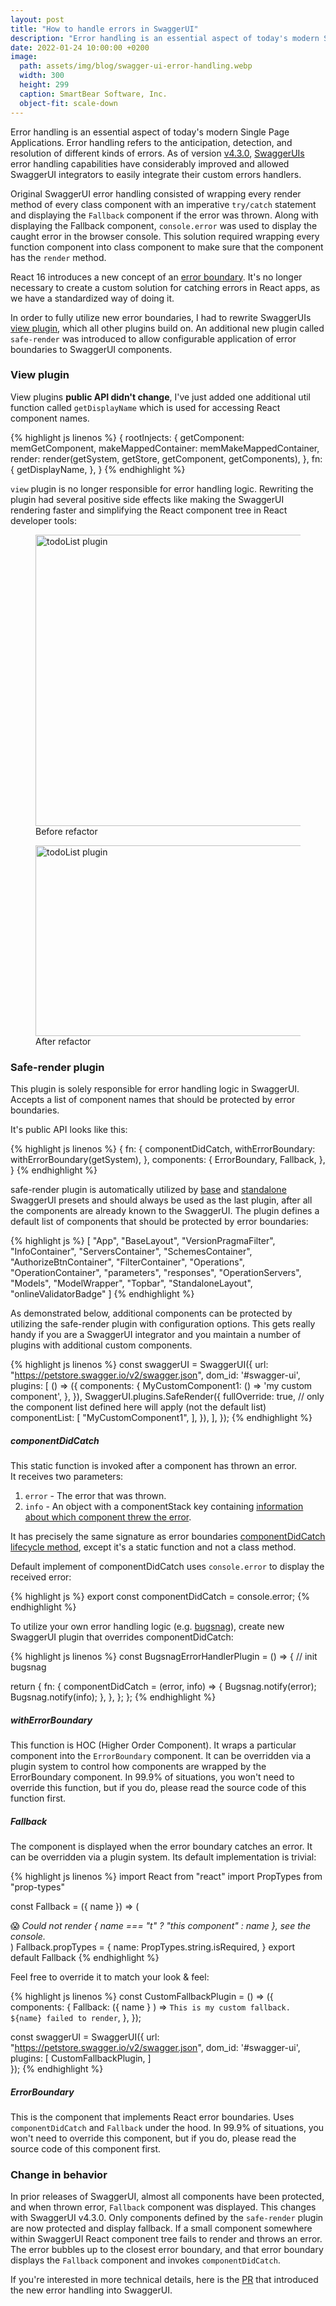 ```yaml
---
layout: post
title: "How to handle errors in SwaggerUI"
description: "Error handling is an essential aspect of today's modern Single Page Applications. Error handling refers to the anticipation, detection, and resolution of different kinds of errors. As of version v4.3.0, SwaggerUIs error handling capabilities have considerably improved and allowed SwaggerUI integrators to easily integrate their custom errors handlers."
date: 2022-01-24 10:00:00 +0200
image:
  path: assets/img/blog/swagger-ui-error-handling.webp
  width: 300
  height: 299
  caption: SmartBear Software, Inc.
  object-fit: scale-down
---
```


<p class="lead">
  Error handling is an essential aspect of today's modern Single Page Applications.
  Error handling refers to the anticipation, detection, and resolution of different kinds of errors.
  As of version <a href="https://www.npmjs.com/package/swagger-ui/v/4.3.0">v4.3.0</a>, <a href="https://github.com/swagger-api/swagger-ui">SwaggerUIs</a> error handling capabilities have considerably improved
  and allowed SwaggerUI integrators to easily integrate their custom errors handlers. 
</p>

Original SwaggerUI error handling consisted of wrapping every render method of every class component
with an imperative `try/catch` statement and displaying the `Fallback` component if the error was thrown.
Along with displaying the Fallback component, `console.error` was used to display the caught error in the browser console.
This solution required wrapping every function component into class component to make sure that
the component has the `render` method.

React 16 introduces a new concept of an [error boundary](https://reactjs.org/docs/error-boundaries.html).
It's no longer necessary to create a custom solution for catching errors in React apps, as we have a standardized way of doing it.

In order to fully utilize new error boundaries, I had to rewrite SwaggerUIs [view plugin](https://github.com/swagger-api/swagger-ui/tree/master/src/core/plugins/view), which all other 
plugins build on. An additional new plugin called `safe-render` was introduced to allow configurable
application of error boundaries to SwaggerUI components.

### View plugin

View plugins **public API didn't change**, I've just added one additional util function called `getDisplayName`
which is used for accessing React component names.

{% highlight js linenos %}
{
  rootInjects: {
    getComponent: memGetComponent,
    makeMappedContainer: memMakeMappedContainer,
    render: render(getSystem, getStore, getComponent, getComponents),
  },
  fn: {
    getDisplayName,
  },
}
{% endhighlight %}

`view` plugin is no longer responsible for error handling logic. Rewriting the plugin had several
positive side effects like making the SwaggerUI rendering faster and simplifying the React component
tree in React developer tools:


<figure class="figure d-block border">
  <img src="{% link assets/img/blog/swagger-ui-error-handling-rdtd-before.webp %}" width="539" height="466" class="figure-img rounded mx-auto d-block img-fluid" alt="todoList plugin" />
  <figcaption class="figure-caption text-center">Before refactor</figcaption>
</figure>

<figure class="figure d-block border">
  <img src="{% link assets/img/blog/swagger-ui-error-handling-rdtd-after.webp %}" width="551" height="305" class="figure-img rounded mx-auto d-block img-fluid" alt="todoList plugin" />
  <figcaption class="figure-caption text-center">After refactor</figcaption>
</figure>

### Safe-render plugin

This plugin is solely responsible for error handling logic in SwaggerUI. Accepts a list of component
names that should be protected by error boundaries.  

It's public API looks like this:

{% highlight js linenos %}
{
  fn: {
    componentDidCatch,
    withErrorBoundary: withErrorBoundary(getSystem),
  },
  components: {
    ErrorBoundary,
    Fallback,
  },
}
{% endhighlight %}

safe-render plugin is automatically utilized by [base](https://github.com/swagger-api/swagger-ui/blob/78f62c300a6d137e65fd027d850981b010009970/src/core/presets/base.js) and [standalone](https://github.com/swagger-api/swagger-ui/tree/78f62c300a6d137e65fd027d850981b010009970/src/standalone) SwaggerUI presets and
should always be used as the last plugin, after all the components are already known to the SwaggerUI.
The plugin defines a default list of components that should be protected by error boundaries:

{% highlight js %}
[
  "App",
  "BaseLayout",
  "VersionPragmaFilter",
  "InfoContainer",
  "ServersContainer",
  "SchemesContainer",
  "AuthorizeBtnContainer",
  "FilterContainer",
  "Operations",
  "OperationContainer",
  "parameters",
  "responses",
  "OperationServers",
  "Models",
  "ModelWrapper",
  "Topbar",
  "StandaloneLayout",
  "onlineValidatorBadge"
]
{% endhighlight %}

As demonstrated below, additional components can be protected by utilizing the safe-render plugin 
with configuration options. This gets really handy if you are a SwaggerUI integrator and you maintain a number of
plugins with additional custom components.

{% highlight js linenos %}
const swaggerUI = SwaggerUI({
  url: "https://petstore.swagger.io/v2/swagger.json",
  dom_id: '#swagger-ui',
  plugins: [
    () => ({
      components: {
        MyCustomComponent1: () => 'my custom component',
      },
    }),
    SwaggerUI.plugins.SafeRender({
      fullOverride: true, // only the component list defined here will apply (not the default list)
      componentList: [
        "MyCustomComponent1",
      ],
    }),
  ],
});
{% endhighlight %}

##### componentDidCatch

This static function is invoked after a component has thrown an error.  
It receives two parameters:

1. `error` - The error that was thrown.
2. `info` - An object with a componentStack key containing [information about which component threw the error](https://reactjs.org/docs/error-boundaries.html#component-stack-traces).

It has precisely the same signature as error boundaries [componentDidCatch lifecycle method](https://reactjs.org/docs/react-component.html#componentdidcatch),
except it's a static function and not a class method.

Default implement of componentDidCatch uses `console.error` to display the received error:

{% highlight js %}
export const componentDidCatch = console.error;
{% endhighlight %}

To utilize your own error handling logic (e.g. [bugsnag](https://www.bugsnag.com/)), create new SwaggerUI plugin that overrides componentDidCatch:

{% highlight js linenos %}
const BugsnagErrorHandlerPlugin = () => {
  // init bugsnag

  return {
    fn: {
      componentDidCatch = (error, info) => {
        Bugsnag.notify(error);
        Bugsnag.notify(info);
      },
    },
  };
};
{% endhighlight %}

##### withErrorBoundary

This function is HOC (Higher Order Component). It wraps a particular component into the `ErrorBoundary` component.
It can be overridden via a plugin system to control how components are wrapped by the ErrorBoundary component.
In 99.9% of situations, you won't need to override this function, but if you do, please read the source code of this function first.

##### Fallback

The component is displayed when the error boundary catches an error. It can be overridden via a plugin system.
Its default implementation is trivial:

{% highlight js linenos %}
import React from "react"
import PropTypes from "prop-types"

const Fallback = ({ name }) => (
  <div className="fallback">
    😱 <i>Could not render { name === "t" ? "this component" : name }, see the console.</i>
  </div>
)
Fallback.propTypes = {
  name: PropTypes.string.isRequired,
}
export default Fallback
{% endhighlight %}

Feel free to override it to match your look & feel:

{% highlight js linenos %}
const CustomFallbackPlugin = () => ({
  components: {
    Fallback: ({ name } ) => `This is my custom fallback. ${name} failed to render`,
  },
});

const swaggerUI = SwaggerUI({
  url: "https://petstore.swagger.io/v2/swagger.json",
  dom_id: '#swagger-ui',
  plugins: [
    CustomFallbackPlugin,
  ]  
});
{% endhighlight %}

##### ErrorBoundary

This is the component that implements React error boundaries. Uses `componentDidCatch` and `Fallback`
under the hood. In 99.9% of situations, you won't need to override this component, but if you do, 
please read the source code of this component first.


### Change in behavior

In prior releases of SwaggerUI, almost all components have been protected, and when thrown error,
`Fallback` component was displayed. This changes with SwaggerUI v4.3.0. Only components defined
by the `safe-render` plugin are now protected and display fallback. If a small component somewhere within
SwaggerUI React component tree fails to render and throws an error. The error bubbles up to the closest
error boundary, and that error boundary displays the `Fallback` component and invokes `componentDidCatch`.

If you're interested in more technical details, here is the [PR](https://github.com/swagger-api/swagger-ui/pull/7761/files)
that introduced the new error handling into SwaggerUI.